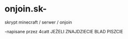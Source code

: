 # onjoin.sk-
skrypt minecraft / serwer / onjoin

-napisane przez 4catt
JEŻELI ZNAJDZIECIE BLAD PISZCIE
